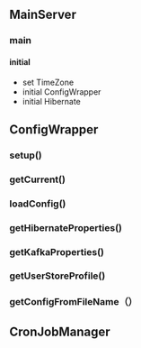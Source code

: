 ## MainServer
### main
#### initial
+ set TimeZone
+ initial ConfigWrapper
+ initial Hibernate
## ConfigWrapper
### setup()
### getCurrent()
### loadConfig()
### getHibernateProperties()
### getKafkaProperties()
### getUserStoreProfile()
### getConfigFromFileName（）

## CronJobManager
##
